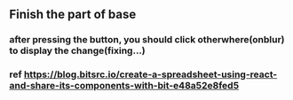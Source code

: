 ## Finish the part of base
### after pressing the button, you should click otherwhere(onblur) to display the change(fixing...)

### ref https://blog.bitsrc.io/create-a-spreadsheet-using-react-and-share-its-components-with-bit-e48a52e8fed5